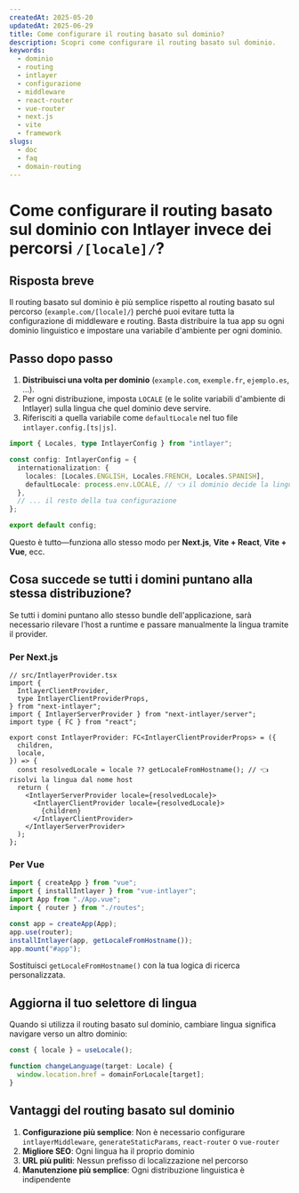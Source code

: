 ```yaml
---
createdAt: 2025-05-20
updatedAt: 2025-06-29
title: Come configurare il routing basato sul dominio?
description: Scopri come configurare il routing basato sul dominio.
keywords:
  - dominio
  - routing
  - intlayer
  - configurazione
  - middleware
  - react-router
  - vue-router
  - next.js
  - vite
  - framework
slugs:
  - doc
  - faq
  - domain-routing
---
```


# Come configurare il **routing basato sul dominio** con Intlayer invece dei percorsi `/[locale]/`?

## Risposta breve

Il routing basato sul dominio è più semplice rispetto al routing basato sul percorso (`example.com/[locale]/`) perché puoi evitare tutta la configurazione di middleware e routing. Basta distribuire la tua app su ogni dominio linguistico e impostare una variabile d'ambiente per ogni dominio.

## Passo dopo passo

1. **Distribuisci una volta per dominio** (`example.com`, `exemple.fr`, `ejemplo.es`, …).
2. Per ogni distribuzione, imposta `LOCALE` (e le solite variabili d'ambiente di Intlayer) sulla lingua che quel dominio deve servire.
3. Riferisciti a quella variabile come `defaultLocale` nel tuo file `intlayer.config.[ts|js]`.

```ts
import { Locales, type IntlayerConfig } from "intlayer";

const config: IntlayerConfig = {
  internationalization: {
    locales: [Locales.ENGLISH, Locales.FRENCH, Locales.SPANISH],
    defaultLocale: process.env.LOCALE, // 👈 il dominio decide la lingua
  },
  // ... il resto della tua configurazione
};

export default config;
```

Questo è tutto—funziona allo stesso modo per **Next.js**, **Vite + React**, **Vite + Vue**, ecc.

## Cosa succede se tutti i domini puntano alla **stessa** distribuzione?

Se tutti i domini puntano allo stesso bundle dell'applicazione, sarà necessario rilevare l'host a runtime e passare manualmente la lingua tramite il provider.

### Per Next.js

```tsx
// src/IntlayerProvider.tsx
import {
  IntlayerClientProvider,
  type IntlayerClientProviderProps,
} from "next-intlayer";
import { IntlayerServerProvider } from "next-intlayer/server";
import type { FC } from "react";

export const IntlayerProvider: FC<IntlayerClientProviderProps> = ({
  children,
  locale,
}) => {
  const resolvedLocale = locale ?? getLocaleFromHostname(); // 👈 risolvi la lingua dal nome host
  return (
    <IntlayerServerProvider locale={resolvedLocale}>
      <IntlayerClientProvider locale={resolvedLocale}>
        {children}
      </IntlayerClientProvider>
    </IntlayerServerProvider>
  );
};
```

### Per Vue

```ts
import { createApp } from "vue";
import { installIntlayer } from "vue-intlayer";
import App from "./App.vue";
import { router } from "./routes";

const app = createApp(App);
app.use(router);
installIntlayer(app, getLocaleFromHostname());
app.mount("#app");
```

Sostituisci `getLocaleFromHostname()` con la tua logica di ricerca personalizzata.

## Aggiorna il tuo selettore di lingua

Quando si utilizza il routing basato sul dominio, cambiare lingua significa navigare verso un altro dominio:

```ts
const { locale } = useLocale();

function changeLanguage(target: Locale) {
  window.location.href = domainForLocale[target];
}
```

## Vantaggi del routing basato sul dominio

1. **Configurazione più semplice**: Non è necessario configurare `intlayerMiddleware`, `generateStaticParams`, `react-router` o `vue-router`
2. **Migliore SEO**: Ogni lingua ha il proprio dominio
3. **URL più puliti**: Nessun prefisso di localizzazione nel percorso
4. **Manutenzione più semplice**: Ogni distribuzione linguistica è indipendente
